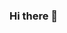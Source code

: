 ### Hi there 👋
<!--
- 🔭 I’m currently working on Public datasets that include topics: Mental Health, Biostatistics, Epidemiology & Clinical Research
- 🌱 I’m currently getting my Master in Data Science with a Health Analytics concentration. LOL I love science and healthcare :)
- 👯 I’m looking to collaborate on anything that has to do with Fashion Data Science, Health Data Science, and advancement in coding.
- 💬 Ask me about my top five anime list
- 📫 How to reach me: email : brashonford@gmail.com / linkedin : brashon-ford
